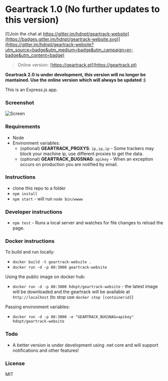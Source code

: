 # Geartrack 1.0 (No further updates to this version)

[![Join the chat at https://gitter.im/hdnpt/geartrack-website](https://badges.gitter.im/hdnpt/geartrack-website.svg)](https://gitter.im/hdnpt/geartrack-website?utm_source=badge&utm_medium=badge&utm_campaign=pr-badge&utm_content=badge)

>Online version: [https://geartrack.pt](https://geartrack.pt)

**Geartrack 2.0 is under development, this version will no longer be mantained. Use the online version which will always be updated :)**

This is an Express.js app.

### Screenshot
![Screen](http://i.imgur.com/wUhzJO3.png)

### Requirements
- Node
- Environment variables:
    - (optional) **GEARTRACK_PROXYS**: `ip,ip,ip`  - Some trackers may block your machine ip, use different proxies to get the data.
    - (optional) **GEARTRACK_BUGSNAG**: `apikey` - When an exception occurs on production you are notified by email.

### Instructions
- clone this repo to a folder
- `npm install`
- `npm start` - will run `node bin/wwww`

### Developer instructions
- `npm test` - Runs a local server and watches for file changes to reload the page.

### Docker instructions
To build and run locally:
- `docker build -t geartrack-website .`
- `docker run -d -p 80:3000 geartrack-website`

Using the public image on docker hub:
- `docker run -d -p 80:3000 hdnpt/geartrack-website` - the latest image will be downloaded and the geartrack will be available at `http://localhost` (to stop use `docker stop [containerid]`)

Passing environment variables:
- `docker run -d -p 80:3000 -e "GEARTRACK_BUGSNAG=apikey" hdnpt/geartrack-website`

### Todo
- A better version is under development using .net core and will support notifications and other features!

### License
MIT
